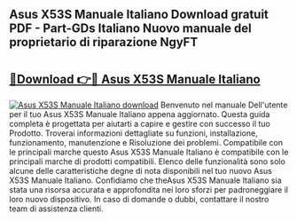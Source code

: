 ## Asus X53S Manuale Italiano Download gratuit PDF - Part-GDs Italiano Nuovo manuale del proprietario di riparazione NgyFT

# <h2><a href="http://dfe7oih.blite.top/?on=Asus+X53S+Manuale+Italiano">🔗Download 👉🔴 Asus X53S Manuale Italiano</a></h2>

[![Asus X53S Manuale Italiano download](https://i.imgur.com/lujVjoI.png)](http://dfe7oih.blite.top/?on=Asus+X53S+Manuale+Italiano)
Benvenuto nel manuale Dell'utente per il tuo Asus X53S Manuale Italiano appena aggiornato. Questa guida completa è progettata per aiutarti a capire e gestire con successo il tuo Prodotto. Troverai informazioni dettagliate su funzioni, installazione, funzionamento, manutenzione e Risoluzione dei problemi. Compatibile con le principali marche questo Asus X53S Manuale Italiano è compatibile con le principali marche di prodotti compatibili. Elenco delle funzionalità sono solo alcune delle caratteristiche degne di nota disponibili nel tuo nuovo Asus X53S Manuale Italiano. Confidiamo che theAsus X53S Manuale Italiano sia stata una risorsa accurata e approfondita nei loro sforzi per padroneggiare il loro nuovo dispositivo. In caso di domande o dubbi, contattare il nostro team di assistenza clienti.
